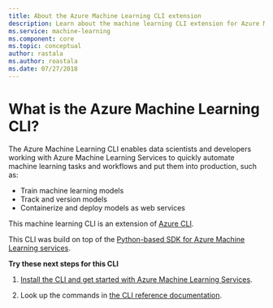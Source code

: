 ```yaml
---
title: About the Azure Machine Learning CLI extension
description: Learn about the machine learning CLI extension for Azure Machine Learning. 
ms.service: machine-learning
ms.component: core
ms.topic: conceptual
author: rastala
ms.author: roastala
ms.date: 07/27/2018
---
```

# What is the Azure Machine Learning CLI?

The Azure Machine Learning CLI enables data scientists and developers working with Azure Machine Learning Services to quickly automate machine learning tasks and workflows and put them into production, such as:
+ Train machine learning models
+ Track and version models
+ Containerize and deploy models as web services

This machine learning CLI is an extension of [Azure CLI](https://docs.microsoft.com/en-us/cli/azure/?view=azure-cli-latest).

This CLI was build on top of the [Python-based SDK for Azure Machine Learning services](reference-azure-machine-learning-sdk.md).

**Try these next steps for this CLI**

1. [Install the CLI and get started with Azure Machine Learning Services](quickstart-set-up-in-cli.md).

1. Look up the commands in [the CLI reference documentation]().